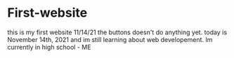 # First-website
this is my first website 11/14/21
the buttons doesn't do anything yet. today is November 14th, 2021 and im still learning about web developement. 
Im currently in high school - ME
